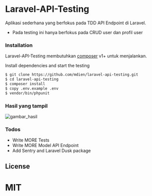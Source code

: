 # Laravel-API-Testing

Aplikasi sederhana yang berfokus pada TDD API Endpoint di Laravel.

-   Pada testing ini hanya berfokus pada CRUD user dan profil user

### Installation

Laravel-API-Testing membutuhkan [composer](https://getcomposer.org/) v1+ untuk menjalankan.

Install dependencies and start the testing

```sh
$ git clone https://github.com/mdien/laravel-api-testing.git
$ cd laravel-api-testing
$ composer install
$ copy .env.example .env
$ vendor/bin/phpunit
```

### Hasil yang tampil

![gambar_hasil]()

### Todos

-   Write MORE Tests
-   Write MORE Model API Endpoint
-   Add Sentry and Laravel Dusk package

## License

# MIT

